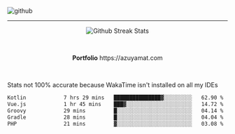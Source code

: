![github](https://media.discordapp.net/attachments/881363147364118528/1142610121697021952/background.png?width=1000&height=300)<br>
___
<p align="center">
  <img alt="Github Streak Stats" src="https://streak-stats.demolab.com?user=Azuyamat&theme=transparent&hide_border=true"/>
</p><br>
<p align="center">
      <strong>Portfolio</strong> https://azuyamat.com
</p><br>

Stats not 100% accurate because WakaTime isn't installed on all my IDEs
<!--START_SECTION:waka-->

```txt
Kotlin            7 hrs 29 mins   ███████████████▓░░░░░░░░░   62.90 %
Vue.js            1 hr 45 mins    ███▓░░░░░░░░░░░░░░░░░░░░░   14.72 %
Groovy            29 mins         █░░░░░░░░░░░░░░░░░░░░░░░░   04.14 %
Gradle            28 mins         █░░░░░░░░░░░░░░░░░░░░░░░░   04.04 %
PHP               21 mins         ▓░░░░░░░░░░░░░░░░░░░░░░░░   03.08 %
```

<!--END_SECTION:waka-->
